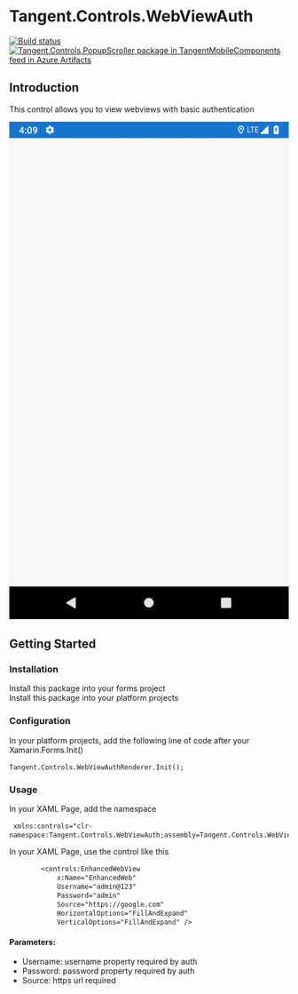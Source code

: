 # Tangent.Controls.WebViewAuth  
[![Build status](https://tangentsolutions.visualstudio.com/TangentMobileComponents/_apis/build/status/Tangent.Controls.PopupScroller%20Build%20and%20Nuget%20Push)](https://tangentsolutions.visualstudio.com/TangentMobileComponents/_build/latest?definitionId=262)
[![Tangent.Controls.PopupScroller package in TangentMobileComponents feed in Azure Artifacts](https://tangentsolutions.feeds.visualstudio.com/_apis/public/Packaging/Feeds/2ce6cfaf-4d0c-4d70-97ff-62771294df1a/Packages/5ee7c55f-5a90-4760-9900-9aee170710f9/Badge)](https://tangentsolutions.visualstudio.com/TangentMobileComponents/_packaging?_a=package&feed=2ce6cfaf-4d0c-4d70-97ff-62771294df1a&package=5ee7c55f-5a90-4760-9900-9aee170710f9&preferRelease=true)
## Introduction  
This control allows you to view webviews with basic authentication

 ![](images/WebViewAuthExample.gif)

## Getting Started  
### Installation  

Install this package into your forms project  
Install this package into your platform projects

### Configuration  

In your platform projects, add the following line of code after your Xamarin.Forms.Init()
```
Tangent.Controls.WebViewAuthRenderer.Init();
```

### Usage  
In your XAML Page, add the namespace
```
 xmlns:controls="clr-namespace:Tangent.Controls.WebViewAuth;assembly=Tangent.Controls.WebViewAuth"
```

In your XAML Page, use the control like this
```
        <controls:EnhancedWebView
            x:Name="EnhancedWeb"
            Username="admin@123"
            Password="admin"
            Source="https://google.com"
            HorizontalOptions="FillAndExpand"
            VerticalOptions="FillAndExpand" />
```
#### Parameters:
* Username: username property required by auth
* Password: password property required by auth
* Source: https url required

